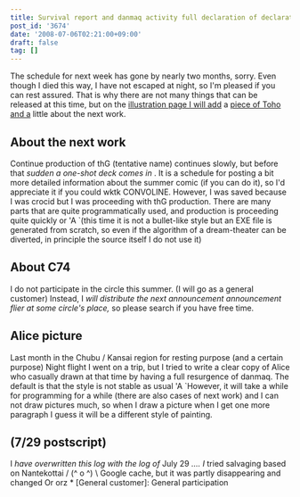 ```yaml
---
title: Survival report and danmaq activity full declaration of declaration
post_id: '3674'
date: '2008-07-06T02:21:00+09:00'
draft: false
tag: []
---
```


The schedule for next week has gone by nearly two months, sorry. Even though I died this way, I have not escaped at night, so I'm pleased if you can rest assured. That is why there are not many things that can be released at this time, but on the [illustration page I will add](/3675) a [piece of Toho and a](/3675) little about the next work.

## About the next work

Continue production of thG (tentative name) continues slowly, but before that _sudden a one-shot deck comes in_ . It is a schedule for posting a bit more detailed information about the summer comic (if you can do it), so I'd appreciate it if you could wktk CONVOLINE. However, I was saved because I was crocid but I was proceeding with thG production. There are many parts that are quite programmatically used, and production is proceeding quite quickly or 'A `(this time it is not a bullet-like style but an EXE file is generated from scratch, so even if the algorithm of a dream-theater can be diverted, in principle the source itself I do not use it)

## About C74

I do not participate in the circle this summer. (I will go as a general customer) Instead, I _will distribute the next announcement announcement flier at some circle's place,_ so please search if you have free time.

## Alice picture

Last month in the Chubu / Kansai region for resting purpose (and a certain purpose) Night flight I went on a trip, but I tried to write a clear copy of Alice who casually drawn at that time by having a full resurgence of danmaq. The default is that the style is not stable as usual 'A `However, it will take a while for programming for a while (there are also cases of next work) and I can not draw pictures much, so when I draw a picture when I get one more paragraph I guess it will be a different style of painting.

## (7/29 postscript)

I _have overwritten this log with the log of_ July 29 _.... I_ tried salvaging based on Nantekottai / (^ o ^) \ Google cache, but it was partly disappearing and changed Or orz * \[General customer\]: General participation